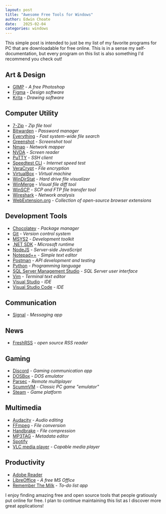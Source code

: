 ```yaml
---
layout: post
title: "Awesome Free Tools for Windows"
author: Edwin Choate
date:   2025-02-04
categories: windows
---
```


This simple post is intended to just be my list of my favorite programs for PC that are downloadable for free online. This is in a sense my self-documentation, but every program on this list is also something I'd recommend you check out! 

## Art & Design

* [GIMP](https://www.gimp.org/downloads/) - _A free Photoshop_
* [Figma](https://www.figma.com/downloads/) - _Design software_
* [Krita](https://krita.org/en/download/) - _Drawing software_

## Computer Utility

* [7-Zip](https://www.7-zip.org/) - _Zip file tool_
* [Bitwarden](https://bitwarden.com/download/) - _Password manager_
* [Everything](https://www.voidtools.com/downloads/) - _Fast system-wide file search_
* [Greenshot](https://getgreenshot.org/downloads/) - _Screenshot tool_
* [Nmap](https://nmap.org/download.html) - _Network mapper_
* [NVDA](https://www.nvaccess.org/download/) - _Screen reader_
* [PuTTY](https://www.putty.org/) - _SSH client_
* [Speedtest CLI](https://www.speedtest.net/apps/cli) - _Internet speed test_
* [VeraCrypt](https://www.veracrypt.fr/en/Downloads.html) - _File encryption_
* [VirtualBox](https://www.virtualbox.org/wiki/Downloads) - _Virtual machine_
* [WinDirStat](https://windirstat.net/download.html) - _Hard drive file visualizer_
* [WinMerge](https://winmerge.org/downloads/?lang=en) - _Visual file diff tool_
* [WinSCP](https://winscp.net/eng/download.php) - _SCP and FTP file transfer tool_
* [Wireshark](https://www.wireshark.org/download.html) - _Network analysis_
* [WebExtension.org](https://webextension.org/) - _Collection of open-source browser extensions_

## Development Tools

* [Chocolatey](https://chocolatey.org/install) - _Package manager_
* [Git](https://git-scm.com/downloads) - _Version control system_
* [MSYS2](https://www.msys2.org/) - _Development toolkit_ 
* [.NET SDK](https://dotnet.microsoft.com/en-us/download) - _Microsoft runtime_
* [NodeJS](https://nodejs.org/en/download) - _Server-side JavaScript_
* [Notepad++](https://notepad-plus-plus.org/downloads/) - _Simple text editor_
* [Postman](https://www.postman.com/downloads/) - _API development and testing_ 
* [Python](https://www.python.org/downloads/) - _Programming language_
* [SQL Server Management Studio](https://learn.microsoft.com/en-us/sql/ssms/download-sql-server-management-studio-ssms?view=sql-server-ver16#download-ssms) - _SQL Server user interface_
* [Vim](https://www.vim.org/download.php) - _Terminal text editor_
* [Visual Studio](https://visualstudio.microsoft.com/downloads/) - _IDE_
* [Visual Studio Code](https://code.visualstudio.com/) - _IDE_

## Communication

* [Signal](https://signal.org/download/) - _Messaging app_

## News

* [FreshRSS](https://freshrss.org/) - _open source RSS reader_

## Gaming

* [Discord](https://discord.com/download) - _Gaming communication app_
* [DOSBox](https://www.dosbox.com/download.php?main=1) - _DOS emulator_
* [Parsec](https://parsec.app/downloads) - _Remote multiplayer_ 
* [ScummVM](https://www.scummvm.org/downloads/) - _Classic PC game "emulator"_
* [Steam](https://store.steampowered.com/about/) - _Game platform_

## Multimedia

* [Audacity](https://www.audacityteam.org/download/) - _Audio editing_
* [FFmpeg](https://ffmpeg.org/download.html) - _File conversion_
* [Handbrake](https://handbrake.fr/downloads.php) - _File compression_
* [MP3TAG](https://www.mp3tag.de/en/download.html) - _Metadata editor_
* [Spotify](https://www.spotify.com/de-en/download/windows/)
* [VLC media player](https://www.videolan.org/vlc/) - _Capable media player_ 

## Productivity

* [Adobe Reader](https://get.adobe.com/reader/)
* [LibreOffice](https://www.libreoffice.org/download/download-libreoffice/) - _A free MS Office_
* [Remember The Milk](https://www.rememberthemilk.com/services/) - _To-do list app_

I enjoy finding amazing free and open source tools that people gratiously put online for free. I plan to continue maintaining this list as I discover more great applications!
